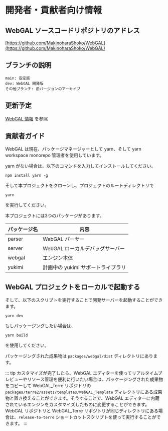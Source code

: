 # 開発者・貢献者向け情報

## WebGAL ソースコードリポジトリのアドレス

[https://github.com/MakinoharaShoko/WebGAL](https://github.com/MakinoharaShoko/WebGAL)

## ブランチの説明

```
main: 安定版
dev: WebGAL 開発版
その他ブランチ: 旧バージョンのアーカイブ
```

## 更新予定

[WebGAL 情報](/info) を参照

## 貢献者ガイド

WebGAL は現在、パッケージマネージャーとして yarn、そして yarn workspace monorepo 管理者を使用しています。

yarn がない場合は、以下のコマンドを入力してインストールしてください。

```shell
npm install yarn -g
```

そして本プロジェクトをクローンし、プロジェクトのルートディレクトリで

```shell
yarn
```

を実行してください。

本プロジェクトには3つのパッケージがあります。

| パッケージ名 | 内容 |
|---|---|
| parser | WebGAL パーサー |
| server | WebGAL ローカルデバッグサーバー |
| webgal | エンジン本体 |
| yukimi | 計画中の yukimi サポートライブラリ |

## WebGAL プロジェクトをローカルで起動する

そして、以下のスクリプトを実行することで開発サーバーを起動することができます。

```shell
yarn dev
```

もしパッケージングしたい場合は、

```shell
yarn build
```

を使用してください。

パッケージングされた成果物は `packages/webgal/dist` ディレクトリにあります。

::: tip
カスタマイズが完了したら、WebGAL エディターを使ってリアルタイムプレビューやリソース管理を便利に行いたい場合は、パッケージングされた成果物をコピーして WebGAL_Terre リポジトリの `packages/terre2/assets/templates/WebGAL_Template` ディレクトリにある成果物と置き換えることができます。そうすることで、WebGAL エディターに内蔵されているエンジンをカスタマイズしたものに変更することができます。WebGAL リポジトリと WebGAL_Terre リポジトリが同じディレクトリにある場合は、`release-to-terre` ショートカットスクリプトを使って実行することができます。
:::